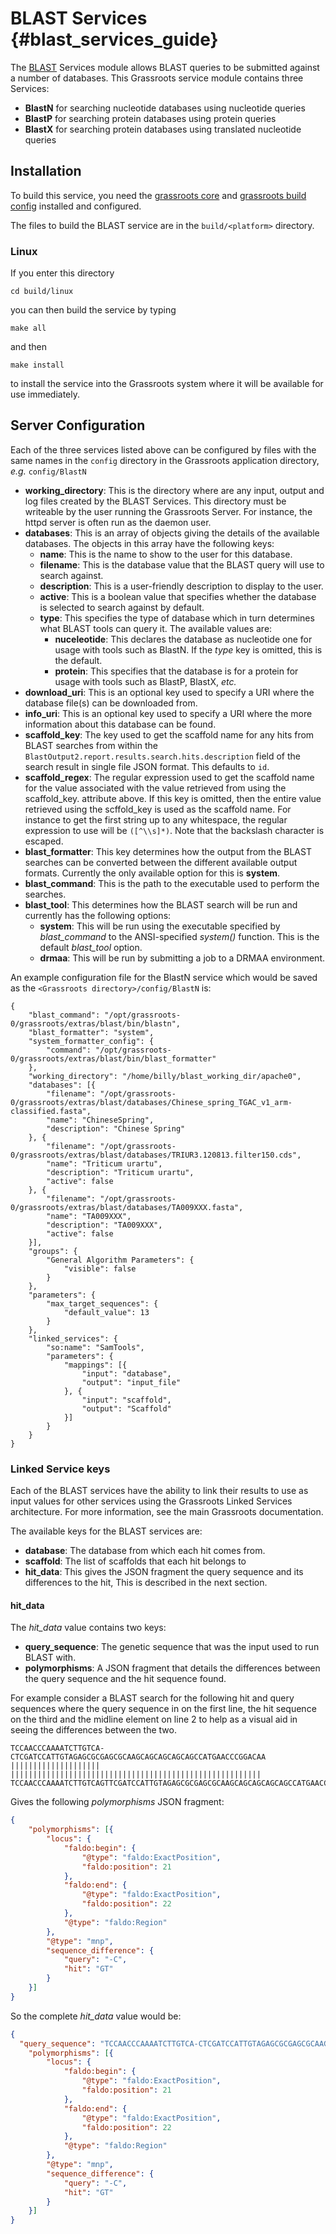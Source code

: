﻿# BLAST Services {#blast_services_guide}

The [BLAST](http://blast.ncbi.nlm.nih.gov/Blast.cgi) Services module allows BLAST queries to be submitted against a number of databases.  This Grassroots service module contains three Services: 

 * **BlastN** for searching nucleotide databases using nucleotide queries 
 * **BlastP** for searching protein databases using protein queries 
 * **BlastX** for searching protein databases using translated nucleotide queries 

## Installation

To build this service, you need the [grassroots core](https://github.com/TGAC/grassroots-core) and [grassroots build config](https://github.com/TGAC/grassroots-build-config) installed and configured. 

The files to build the BLAST service are in the ```build/<platform>``` directory. 

### Linux

If you enter this directory 

~~~
cd build/linux
~~~

you can then build the service by typing

~~~
make all
~~~

and then 

~~~
make install
~~~

to install the service into the Grassroots system where it will be available for use immediately.

## Server Configuration

Each of the three services listed above can be configured by files with the same names in the ```config``` directory in the Grassroots application directory, *e.g.* ```config/BlastN```

 * **working_directory**: This is the directory where are any input, output and log files created by the BLAST Services. This directory must be writeable by the user running the Grassroots Server. For instance, the httpd server is often run as the daemon user.
 * **databases**: This is an array of objects giving the details of the available databases. The objects in this array have the following keys:
    * **name**:  This is the name to show to the user for this database. 
    * **filename**: This is the database value that the BLAST query will use to search against.
    * **description**: This is a user-friendly description to display to the user.
    * **active**: This is a boolean value that specifies whether the database is selected to search against by default. 
    * **type**: This specifies the type of database which in turn determines what BLAST tools can query it. The available values are:
        * **nuceleotide**: This declares the database as nucleotide one for usage with tools such as BlastN. If the *type* key is omitted, this is the default.
        * **protein**: This specifies that the database is for a protein for usage with tools such as BlastP, BlastX, *etc.*
 * **download_uri**: This is an optional key used to specify a URI where the database file(s) can be downloaded from.
 * **info_uri**: This is an optional key used to specify a URI where the more information about this database can be found.
 * **scaffold_key**: 	The key used to get the scaffold name for any hits from BLAST searches from within the ``BlastOutput2.report.results.search.hits.description`` field of the search result in single file JSON format. This defaults to ``id``.
 * **scaffold_regex**: The regular expression used to get the scaffold name for the value associated with the value retrieved from using the scaffold_key. attribute above. If this key is omitted, then the entire value retrieved using the scffold_key is used as the scaffold name. For instance to get the first string up to any whitespace, the regular expression to use will be `([^\\s]*)`. Note that the backslash character is escaped.
 * **blast_formatter**: This key determines how the output from the BLAST searches can be converted between the different available output formats. Currently the only available option for this is **system**. 
 * **blast_command**: This is the path to the executable used to perform the searches. 
 * **blast_tool**: This determines how the BLAST search will be run and currently has the following options:
    * **system**: This will be run using the executable specified by *blast_command* to the ANSI-specified *system()* function. This is the default *blast_tool* option.
    * **drmaa**: This will be run by submitting a job to a DRMAA environment.

An example configuration file for the BlastN service which would be saved as the ```<Grassroots directory>/config/BlastN``` is:

~~~{.json}
{
	"blast_command": "/opt/grassroots-0/grassroots/extras/blast/bin/blastn",
	"blast_formatter": "system",
	"system_formatter_config": {
		"command": "/opt/grassroots-0/grassroots/extras/blast/bin/blast_formatter"
	},
	"working_directory": "/home/billy/blast_working_dir/apache0",
	"databases": [{
		"filename": "/opt/grassroots-0/grassroots/extras/blast/databases/Chinese_spring_TGAC_v1_arm-classified.fasta",
		"name": "ChineseSpring",
		"description": "Chinese Spring"
	}, {
		"filename": "/opt/grassroots-0/grassroots/extras/blast/databases/TRIUR3.120813.filter150.cds",
		"name": "Triticum urartu",
		"description": "Triticum urartu",
		"active": false
	}, {
		"filename": "/opt/grassroots-0/grassroots/extras/blast/databases/TA009XXX.fasta",
		"name": "TA009XXX",
		"description": "TA009XXX",
		"active": false
	}],
	"groups": {
		"General Algorithm Parameters": {
			"visible": false
		}
	},
	"parameters": {
		"max_target_sequences": {
			"default_value": 13
		}
	}, 
	"linked_services": {
		"so:name": "SamTools",
		"parameters": {
			"mappings": [{
				"input": "database",
				"output": "input_file"
			}, {
				"input": "scaffold",
				"output": "Scaffold"
			}]
		}
	}
}

~~~

### Linked Service keys

Each of the BLAST services have the ability to link their results to use as input values for other services using the Grassroots Linked Services architecture. For more information, see the main Grassroots documentation.

The available keys for the BLAST services are:   

 * **database**: The database from which each hit comes from.
 * **scaffold**: The list of scaffolds that each hit belongs to 
 * **hit_data**: This gives the JSON fragment the query sequence and its differences to the hit, This is described in the next section.
 
#### hit_data

The *hit_data* value contains two keys:
  * **query_sequence**: The genetic sequence that was the input used to run BLAST with.
  * **polymorphisms**: A JSON fragment that details the differences between the query sequence and the hit sequence found. 

  
For example consider a BLAST search for the following hit and query sequences where the query sequence in on the first line, the hit sequence on the third and the midline element on line 2 to help as a visual aid in seeing the differences between the two.
    
~~~
TCCAACCCAAAATCTTGTCA-CTCGATCCATTGTAGAGCGCGAGCGCAAGCAGCAGCAGCAGCCATGAACCCGGACAA
||||||||||||||||||||  ||||||||||||||||||||||||||||||||||||||||||||||||||||||||
TCCAACCCAAAATCTTGTCAGTTCGATCCATTGTAGAGCGCGAGCGCAAGCAGCAGCAGCAGCCATGAACCCGGACAA
~~~
      
Gives the following *polymorphisms* JSON fragment:
 
~~~.json
{
	"polymorphisms": [{
		"locus": {
			"faldo:begin": {
				"@type": "faldo:ExactPosition",
				"faldo:position": 21
			},
			"faldo:end": {
				"@type": "faldo:ExactPosition",
				"faldo:position": 22
			},
			"@type": "faldo:Region"
		},
		"@type": "mnp",
		"sequence_difference": {
			"query": "-C",
			"hit": "GT"
		}
	}]
}
~~~

So the complete *hit_data* value would be:

~~~.json
{
  "query_sequence": "TCCAACCCAAAATCTTGTCA-CTCGATCCATTGTAGAGCGCGAGCGCAAGCAGCAGCAGCAGCCATGAACCCGGACAA", 
	"polymorphisms": [{
		"locus": {
			"faldo:begin": {
				"@type": "faldo:ExactPosition",
				"faldo:position": 21
			},
			"faldo:end": {
				"@type": "faldo:ExactPosition",
				"faldo:position": 22
			},
			"@type": "faldo:Region"
		},
		"@type": "mnp",
		"sequence_difference": {
			"query": "-C",
			"hit": "GT"
		}
	}]
}
~~~

